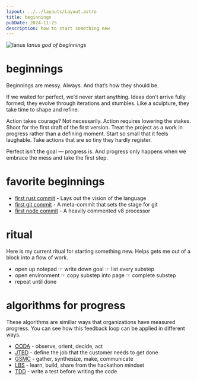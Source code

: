 ```yaml
---
layout: ../../layouts/Layout.astro
title: beginnings
pubDate: 2024-11-25
description: how to start something new
---
```


![Ianus](/images/ianus.jpg)
*Ianus god of beginnings*



# beginnings

Beginnings are messy. Always. And that’s how they should be.

If we waited for perfect, we’d never start anything. Ideas don’t arrive fully formed; they evolve through iterations and stumbles. Like a sculpture, they take time to shape and refine.

Action takes courage? Not necessarily. Action requires lowering the stakes. Shoot for the first draft of the first version. Treat the project as a work in progress rather than a defining moment. Start so small that it feels laughable. Take actions that are so tiny they hardly register.

Perfect isn’t the goal — progress is. And progress only happens when we embrace the mess and take the first step.

# favorite beginnings

- [first rust commit](https://github.com/graydon/rust-prehistory/commit/b0fd440798ab3cfb05c60a1a1bd2894e1618479e) - Lays out the vision of the language
- [first git commit](https://github.com/git/git/commit/e83c5163316f89bfbde7d9ab23ca2e25604af290) - A meta-commit that sets the stage for git
- [first node commit](https://github.com/nodejs/node/commit/61890720c8a22a7f1577327b32a180a2d267d765) - A heavily commented v8 processor


# ritual
Here is my current ritual for starting something new. Helps gets me out of a block into a flow of work.

- open up notepad ☞ write down goal ☞ list every substep
- open environment ☞ copy substep into page ☞ complete substep
- repeat until done


# algorithms for progress

These algorithms are similiar ways that organizations have measured progress. You can see how this feedback loop can be applied in different ways.

- [OODA](https://en.wikipedia.org/wiki/OODA_loop) - observe, orient, decide, act
- [JTBD](https://en.wikipedia.org/wiki/Product_innovation#Theories_of_product_innovation) - define the job that the customer needs to get done
- [GSMC](https://medium.com/buzzfeed-design/introducing-buzzfeeds-design-process-4fefbdcd83ea#:~:text=The%20Product%20Design%20Feedback%20Loop) - gather, synthesize, make, communicate
- [LBS](https://mlh.io/about#:~:text=Learn.%20Build.%20Share.) - learn, build, share from the hackathon mindset
- [TDD](https://en.wikipedia.org/wiki/Test-driven_development) - write a test before writing the code
